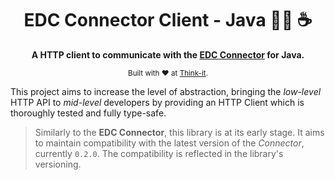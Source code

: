 <div align="center">
  <h1>EDC Connector Client - Java 👩‍🚀 ☕ </h1>
  <p>
    <b>
      A HTTP client to communicate with the <a href="https://github.com/eclipse-edc/Connector">EDC Connector</a> for Java.
    </b>
  </p>
  <sub>
    Built with ❤️ at <a href="https://think-it.io">Think-it</a>.
  </sub>
</div>

This project aims to increase the level of abstraction, bringing the _low-level_ HTTP API to _mid-level_
developers by providing an HTTP Client which is thoroughly tested and fully type-safe.

> Similarly to the **EDC Connector**, this library is at its early stage.
> It aims to maintain compatibility with the latest version of the _Connector_, currently `0.2.0`.
> The compatibility is reflected in the library's versioning.
